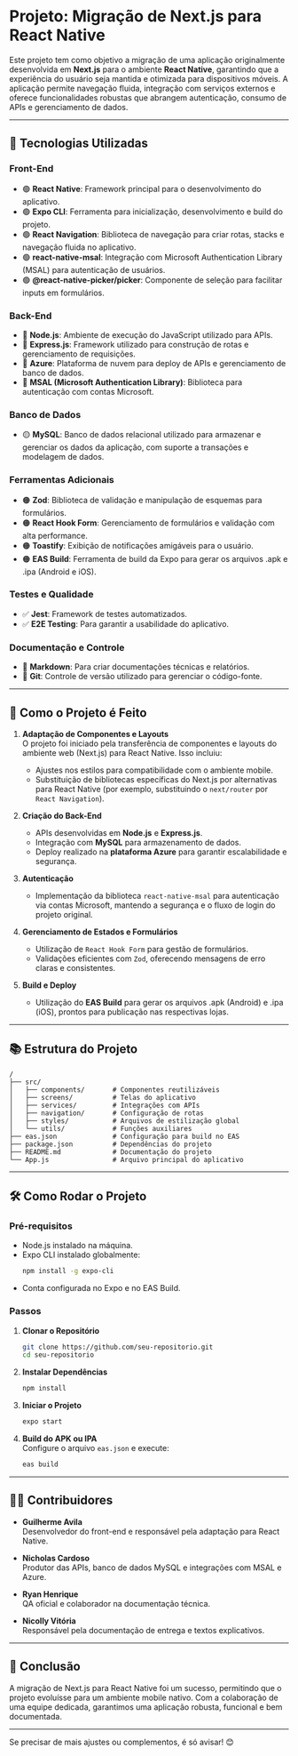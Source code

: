 # **Projeto: Migração de Next.js para React Native**  

Este projeto tem como objetivo a migração de uma aplicação originalmente desenvolvida em **Next.js** para o ambiente **React Native**, garantindo que a experiência do usuário seja mantida e otimizada para dispositivos móveis. A aplicação permite navegação fluida, integração com serviços externos e oferece funcionalidades robustas que abrangem autenticação, consumo de APIs e gerenciamento de dados.

---

## 🚀 **Tecnologias Utilizadas**  

### **Front-End**  
- 🟢 **React Native**: Framework principal para o desenvolvimento do aplicativo.  
- 🟢 **Expo CLI**: Ferramenta para inicialização, desenvolvimento e build do projeto.  
- 🟢 **React Navigation**: Biblioteca de navegação para criar rotas, stacks e navegação fluida no aplicativo.  
- 🟢 **react-native-msal**: Integração com Microsoft Authentication Library (MSAL) para autenticação de usuários.  
- 🟢 **@react-native-picker/picker**: Componente de seleção para facilitar inputs em formulários.  

### **Back-End**  
- 🔵 **Node.js**: Ambiente de execução do JavaScript utilizado para APIs.  
- 🔵 **Express.js**: Framework utilizado para construção de rotas e gerenciamento de requisições.  
- 🔵 **Azure**: Plataforma de nuvem para deploy de APIs e gerenciamento de banco de dados.  
- 🔵 **MSAL (Microsoft Authentication Library)**: Biblioteca para autenticação com contas Microsoft.  

### **Banco de Dados**  
- 🟡 **MySQL**: Banco de dados relacional utilizado para armazenar e gerenciar os dados da aplicação, com suporte a transações e modelagem de dados.  

### **Ferramentas Adicionais**  
- 🟠 **Zod**: Biblioteca de validação e manipulação de esquemas para formulários.  
- 🟠 **React Hook Form**: Gerenciamento de formulários e validação com alta performance.  
- 🟠 **Toastify**: Exibição de notificações amigáveis para o usuário.  
- 🟠 **EAS Build**: Ferramenta de build da Expo para gerar os arquivos .apk e .ipa (Android e iOS).  

### **Testes e Qualidade**  
- ✅ **Jest**: Framework de testes automatizados.  
- ✅ **E2E Testing**: Para garantir a usabilidade do aplicativo.  

### **Documentação e Controle**  
- 📝 **Markdown**: Para criar documentações técnicas e relatórios.  
- 📝 **Git**: Controle de versão utilizado para gerenciar o código-fonte.  

---

## 🔧 **Como o Projeto é Feito**  

1. **Adaptação de Componentes e Layouts**  
   O projeto foi iniciado pela transferência de componentes e layouts do ambiente web (Next.js) para React Native. Isso incluiu:  
   - Ajustes nos estilos para compatibilidade com o ambiente mobile.  
   - Substituição de bibliotecas específicas do Next.js por alternativas para React Native (por exemplo, substituindo o `next/router` por `React Navigation`).  

2. **Criação do Back-End**  
   - APIs desenvolvidas em **Node.js** e **Express.js**.  
   - Integração com **MySQL** para armazenamento de dados.  
   - Deploy realizado na **plataforma Azure** para garantir escalabilidade e segurança.  

3. **Autenticação**  
   - Implementação da biblioteca `react-native-msal` para autenticação via contas Microsoft, mantendo a segurança e o fluxo de login do projeto original.  

4. **Gerenciamento de Estados e Formulários**  
   - Utilização de `React Hook Form` para gestão de formulários.  
   - Validações eficientes com `Zod`, oferecendo mensagens de erro claras e consistentes.  

5. **Build e Deploy**  
   - Utilização do **EAS Build** para gerar os arquivos .apk (Android) e .ipa (iOS), prontos para publicação nas respectivas lojas.  

---

## 📚 **Estrutura do Projeto**  

```plaintext
/
├── src/
│   ├── components/       # Componentes reutilizáveis
│   ├── screens/          # Telas do aplicativo
│   ├── services/         # Integrações com APIs
│   ├── navigation/       # Configuração de rotas
│   ├── styles/           # Arquivos de estilização global
│   └── utils/            # Funções auxiliares
├── eas.json              # Configuração para build no EAS
├── package.json          # Dependências do projeto
├── README.md             # Documentação do projeto
└── App.js                # Arquivo principal do aplicativo
```

---

## 🛠️ **Como Rodar o Projeto**  

### **Pré-requisitos**  
- Node.js instalado na máquina.  
- Expo CLI instalado globalmente:  
  ```bash
  npm install -g expo-cli
  ```  
- Conta configurada no Expo e no EAS Build.  

### **Passos**  

1. **Clonar o Repositório**  
   ```bash
   git clone https://github.com/seu-repositorio.git
   cd seu-repositorio
   ```

2. **Instalar Dependências**  
   ```bash
   npm install
   ```

3. **Iniciar o Projeto**  
   ```bash
   expo start
   ```

4. **Build do APK ou IPA**  
   Configure o arquivo `eas.json` e execute:  
   ```bash
   eas build
   ```

---

## 👨‍💻 **Contribuidores**  

- **Guilherme Avila**  
  Desenvolvedor do front-end e responsável pela adaptação para React Native.  

- **Nicholas Cardoso**  
  Produtor das APIs, banco de dados MySQL e integrações com MSAL e Azure.  

- **Ryan Henrique**  
  QA oficial e colaborador na documentação técnica.  

- **Nicolly Vitória**  
  Responsável pela documentação de entrega e textos explicativos.  

---

## 🌟 **Conclusão**  

A migração de Next.js para React Native foi um sucesso, permitindo que o projeto evoluísse para um ambiente mobile nativo. Com a colaboração de uma equipe dedicada, garantimos uma aplicação robusta, funcional e bem documentada.  

--- 

Se precisar de mais ajustes ou complementos, é só avisar! 😊
